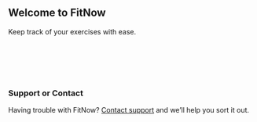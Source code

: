 ## Welcome to FitNow

Keep track of your exercises with ease.

```






```

### Support or Contact

Having trouble with FitNow? [Contact support](https://bryanhoonlee.github.io/FitNow/) and we’ll help you sort it out.
